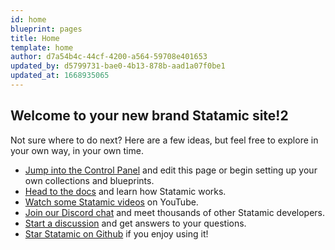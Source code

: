 ```yaml
---
id: home
blueprint: pages
title: Home
template: home
author: d7a54b4c-44cf-4200-a564-59708e401653
updated_by: d5799731-bae0-4b13-878b-aad1a07f0be1
updated_at: 1668935065
---
```

## Welcome to your new brand Statamic site!2

Not sure where to do next? Here are a few ideas, but feel free to explore in your own way, in your own time.

- [Jump into the Control Panel](/cp) and edit this page or begin setting up your own collections and blueprints.
- [Head to the docs](https://statamic.dev) and learn how Statamic works.
- [Watch some Statamic videos](https://youtube.com/statamic) on YouTube.
- [Join our Discord chat](https://statamic.com/discord) and meet thousands of other Statamic developers.
- [Start a discussion](https://github.com/statamic/cms/discussions) and get answers to your questions.
- [Star Statamic on Github](https://github.com/statamic/cms) if you enjoy using it!